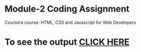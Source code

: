 # Module-2 Coding Assignment

Coursera course: HTML, CSS and Javascript for Web Developers

# To see the output [CLICK HERE](https://gither-jay.github.io/Coursera-test/Assignments/module-2/index.html)